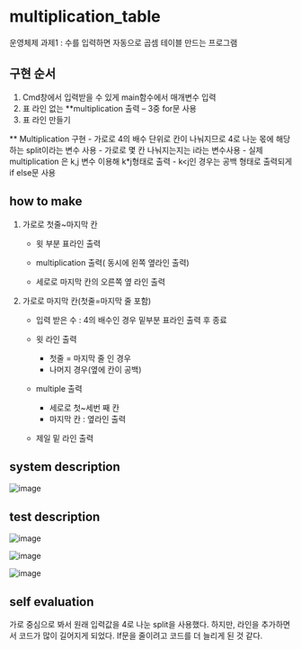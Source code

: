 # multiplication_table
운영체제 과제1 : 수를 입력하면 자동으로 곱셈 테이블 만드는 프로그램

## 구현 순서
1. Cmd창에서 입력받을 수 있게 main함수에서 매개변수 입력
2. 표 라인 없는 **multiplication 출력 – 3중 for문 사용
3. 표 라인 만들기

** Multiplication 구현
	- 가로로 4의 배수 단위로 칸이 나눠지므로 4로 나눈 몫에 해당하는 split이라는 변수 사용
	- 가로로 몇 칸 나눠지는지는 i라는 변수사용
	- 실제 multiplication 은 k,j 변수 이용해 k*j형태로 출력
	- k<j인 경우는 공백 형태로 출력되게 if else문 사용

## how to make

1. 가로로 첫줄~마지막 칸
	
	+ 윗 부분 표라인 출력

	+ multiplication 출력( 동시에 왼쪽 옆라인 출력)

	+ 세로로 마지막 칸의 오른쪽 옆 라인 출력

2. 가로로 마지막 칸(첫줄=마지막 줄 포함)

	+ 입력 받은 수 : 4의 배수인 경우 밑부분 표라인 출력 후 종료

	+ 윗 라인 출력
		+ 첫줄 = 마지막 줄 인 경우
		+ 나머지 경우(옆에 칸이 공백)

	+ multiple 출력
		+ 세로로 첫~세번 째 칸
		+ 마지막 칸 : 옆라인 출력

	+ 제일 밑 라인 출력
	


## system description
![image](https://user-images.githubusercontent.com/52481037/93209985-d5f6ce00-f799-11ea-83ad-86cd4dc7cdc2.png)

## test description
![image](https://user-images.githubusercontent.com/52481037/93210092-00488b80-f79a-11ea-92c7-c171f3c33949.png)


![image](https://user-images.githubusercontent.com/52481037/93210104-0474a900-f79a-11ea-8e67-3794db9c61d4.png)


![image](https://user-images.githubusercontent.com/52481037/93210114-076f9980-f79a-11ea-91cf-aec313c735fc.png)

## self evaluation

가로 중심으로 봐서 원래 입력값을 4로 나눈 split을 사용했다. 하지만, 라인을 추가하면서 코드가 많이 길어지게 되었다. If문을 줄이려고 코드를 더 늘리게 된 것 같다.
 


